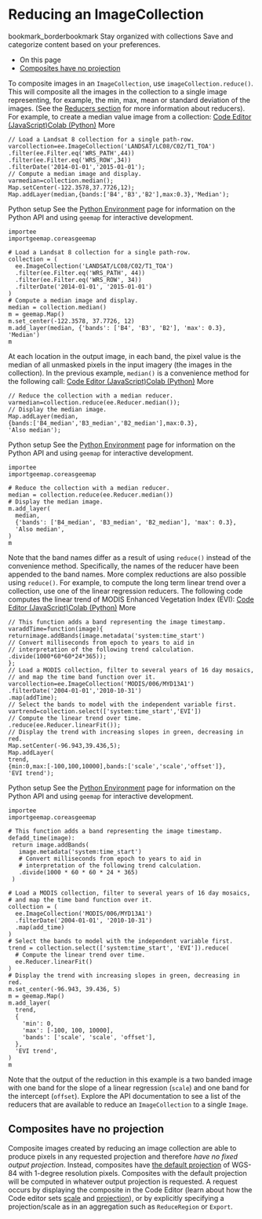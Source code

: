  
#  Reducing an ImageCollection 
bookmark_borderbookmark Stay organized with collections  Save and categorize content based on your preferences.
  * On this page
  * [Composites have no projection](https://developers.google.com/earth-engine/guides/ic_reducing#composites-have-no-projection)


To composite images in an `ImageCollection`, use `imageCollection.reduce()`. This will composite all the images in the collection to a single image representing, for example, the min, max, mean or standard deviation of the images. (See the [Reducers section](https://developers.google.com/earth-engine/guides/reducers_image_collection) for more information about reducers). For example, to create a median value image from a collection:
[Code Editor (JavaScript)](https://developers.google.com/earth-engine/guides/ic_reducing#code-editor-javascript-sample)[Colab (Python)](https://developers.google.com/earth-engine/guides/ic_reducing#colab-python-sample) More
```
// Load a Landsat 8 collection for a single path-row.
varcollection=ee.ImageCollection('LANDSAT/LC08/C02/T1_TOA')
.filter(ee.Filter.eq('WRS_PATH',44))
.filter(ee.Filter.eq('WRS_ROW',34))
.filterDate('2014-01-01','2015-01-01');
// Compute a median image and display.
varmedian=collection.median();
Map.setCenter(-122.3578,37.7726,12);
Map.addLayer(median,{bands:['B4','B3','B2'],max:0.3},'Median');
```
Python setup
See the [ Python Environment](https://developers.google.com/earth-engine/guides/python_install) page for information on the Python API and using `geemap` for interactive development.
```
importee
importgeemap.coreasgeemap
```
```
# Load a Landsat 8 collection for a single path-row.
collection = (
  ee.ImageCollection('LANDSAT/LC08/C02/T1_TOA')
  .filter(ee.Filter.eq('WRS_PATH', 44))
  .filter(ee.Filter.eq('WRS_ROW', 34))
  .filterDate('2014-01-01', '2015-01-01')
)
# Compute a median image and display.
median = collection.median()
m = geemap.Map()
m.set_center(-122.3578, 37.7726, 12)
m.add_layer(median, {'bands': ['B4', 'B3', 'B2'], 'max': 0.3}, 'Median')
m
```

At each location in the output image, in each band, the pixel value is the median of all unmasked pixels in the input imagery (the images in the collection). In the previous example, `median()` is a convenience method for the following call:
[Code Editor (JavaScript)](https://developers.google.com/earth-engine/guides/ic_reducing#code-editor-javascript-sample)[Colab (Python)](https://developers.google.com/earth-engine/guides/ic_reducing#colab-python-sample) More
```
// Reduce the collection with a median reducer.
varmedian=collection.reduce(ee.Reducer.median());
// Display the median image.
Map.addLayer(median,
{bands:['B4_median','B3_median','B2_median'],max:0.3},
'Also median');
```
Python setup
See the [ Python Environment](https://developers.google.com/earth-engine/guides/python_install) page for information on the Python API and using `geemap` for interactive development.
```
importee
importgeemap.coreasgeemap
```
```
# Reduce the collection with a median reducer.
median = collection.reduce(ee.Reducer.median())
# Display the median image.
m.add_layer(
  median,
  {'bands': ['B4_median', 'B3_median', 'B2_median'], 'max': 0.3},
  'Also median',
)
m
```

Note that the band names differ as a result of using `reduce()` instead of the convenience method. Specifically, the names of the reducer have been appended to the band names.
More complex reductions are also possible using `reduce()`. For example, to compute the long term linear trend over a collection, use one of the linear regression reducers. The following code computes the linear trend of MODIS Enhanced Vegetation Index (EVI):
[Code Editor (JavaScript)](https://developers.google.com/earth-engine/guides/ic_reducing#code-editor-javascript-sample)[Colab (Python)](https://developers.google.com/earth-engine/guides/ic_reducing#colab-python-sample) More
```
// This function adds a band representing the image timestamp.
varaddTime=function(image){
returnimage.addBands(image.metadata('system:time_start')
// Convert milliseconds from epoch to years to aid in
// interpretation of the following trend calculation.
.divide(1000*60*60*24*365));
};
// Load a MODIS collection, filter to several years of 16 day mosaics,
// and map the time band function over it.
varcollection=ee.ImageCollection('MODIS/006/MYD13A1')
.filterDate('2004-01-01','2010-10-31')
.map(addTime);
// Select the bands to model with the independent variable first.
vartrend=collection.select(['system:time_start','EVI'])
// Compute the linear trend over time.
.reduce(ee.Reducer.linearFit());
// Display the trend with increasing slopes in green, decreasing in red.
Map.setCenter(-96.943,39.436,5);
Map.addLayer(
trend,
{min:0,max:[-100,100,10000],bands:['scale','scale','offset']},
'EVI trend');
```
Python setup
See the [ Python Environment](https://developers.google.com/earth-engine/guides/python_install) page for information on the Python API and using `geemap` for interactive development.
```
importee
importgeemap.coreasgeemap
```
```
# This function adds a band representing the image timestamp.
defadd_time(image):
 return image.addBands(
   image.metadata('system:time_start')
   # Convert milliseconds from epoch to years to aid in
   # interpretation of the following trend calculation.
   .divide(1000 * 60 * 60 * 24 * 365)
 )

# Load a MODIS collection, filter to several years of 16 day mosaics,
# and map the time band function over it.
collection = (
  ee.ImageCollection('MODIS/006/MYD13A1')
  .filterDate('2004-01-01', '2010-10-31')
  .map(add_time)
)
# Select the bands to model with the independent variable first.
trend = collection.select(['system:time_start', 'EVI']).reduce(
  # Compute the linear trend over time.
  ee.Reducer.linearFit()
)
# Display the trend with increasing slopes in green, decreasing in red.
m.set_center(-96.943, 39.436, 5)
m = geemap.Map()
m.add_layer(
  trend,
  {
    'min': 0,
    'max': [-100, 100, 10000],
    'bands': ['scale', 'scale', 'offset'],
  },
  'EVI trend',
)
m
```

Note that the output of the reduction in this example is a two banded image with one band for the slope of a linear regression (`scale`) and one band for the intercept (`offset`). Explore the API documentation to see a list of the reducers that are available to reduce an `ImageCollection` to a single `Image`.
## Composites have no projection
Composite images created by reducing an image collection are able to produce pixels in any requested projection and therefore _have no fixed output projection_. Instead, composites have [the default projection](https://developers.google.com/earth-engine/guides/projections#the-default-projection) of WGS-84 with 1-degree resolution pixels. Composites with the default projection will be computed in whatever output projection is requested. A request occurs by displaying the composite in the Code Editor (learn about how the Code editor sets [scale](https://developers.google.com/earth-engine/guides/scale#scale-of-analysis) and [projection](https://developers.google.com/earth-engine/guides/projections)), or by explicitly specifying a projection/scale as in an aggregation such as `ReduceRegion` or `Export`.
